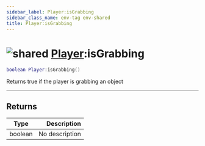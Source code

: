 ```yaml
---
sidebar_label: Player:isGrabbing
sidebar_class_name: env-tag env-shared
title: Player:isGrabbing
---
```


# <img src='/img/wiki/shared.png' alt='shared' classname='env-tag' /> [Player](../player/README.md):isGrabbing

```lua
boolean Player:isGrabbing()
```

Returns true if the player is grabbing an object<br/>

-----------------
## Returns

| Type   | Description |
| ------ | ----------: |
| boolean | No description |
